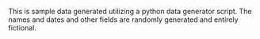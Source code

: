 This is sample data generated utilizing a python data generator script.
The names and dates and other fields are randomly generated and entirely fictional.
